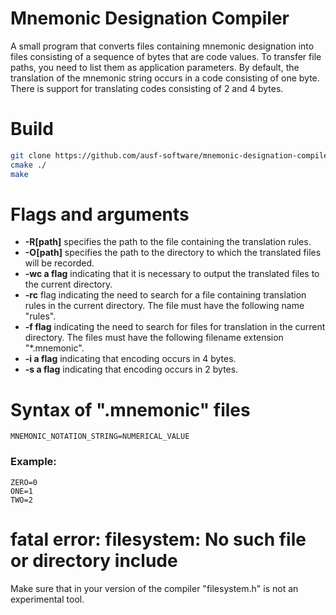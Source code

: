 # Mnemonic Designation Compiler
A small program that converts files containing mnemonic designation into files consisting of a sequence of bytes that are code values. To transfer file paths, you need to list them as application parameters. By default, the translation of the mnemonic string occurs in a code consisting of one byte. There is support for translating codes consisting of 2 and 4 bytes.

# Build
```sh
git clone https://github.com/ausf-software/mnemonic-designation-compiler.git
cmake ./
make
```

# Flags and arguments
* **-R[path]** specifies the path to the file containing the translation rules.
* **-O[path]** specifies the path to the directory to which the translated files will be recorded.
* **-wc a flag** indicating that it is necessary to output the translated files to the current directory.
* **-rc** flag indicating the need to search for a file containing translation rules in the current directory. The file must have the following name "rules".
* **-f flag** indicating the need to search for files for translation in the current directory. The files must have the following filename extension "*.mnemonic".
* **-i a flag** indicating that encoding occurs in 4 bytes.
* **-s a flag** indicating that encoding occurs in 2 bytes.

# Syntax of ".mnemonic" files
```
MNEMONIC_NOTATION_STRING=NUMERICAL_VALUE
```
### Example:
```
ZERO=0
ONE=1
TWO=2
```

# fatal error: filesystem: No such file or directory include <filesystem>
Make sure that in your version of the compiler "filesystem.h" is not an experimental tool.